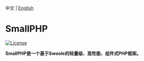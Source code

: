 中文 | [English](./README.md)

SmallPHP
=======
[![License](https://img.shields.io/badge/license-apache2-blue.svg)](LICENSE)

**SmallPHP是一个基于Swoole的轻量级、高性能、组件式PHP框架。**
